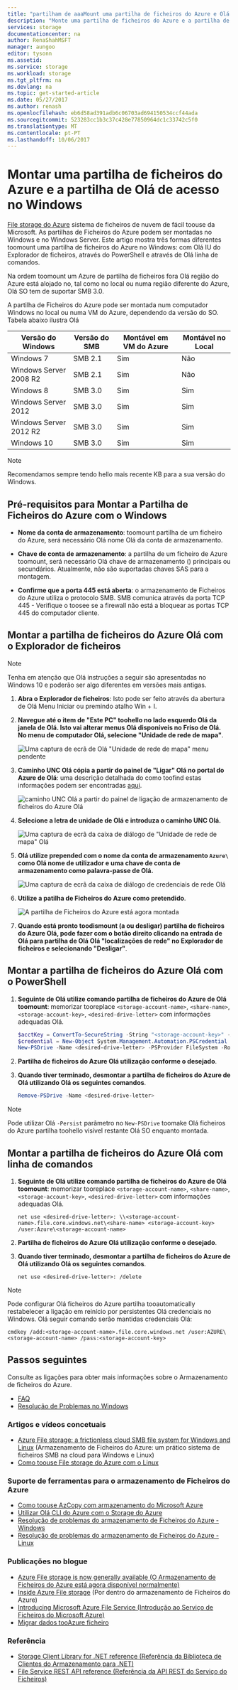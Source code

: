 ```yaml
---
title: "partilham de aaaMount uma partilha de ficheiros do Azure e Olá de acesso no Windows | Microsoft Docs"
description: "Monte uma partilha de ficheiros do Azure e a partilha de Olá de acesso no Windows."
services: storage
documentationcenter: na
author: RenaShahMSFT
manager: aungoo
editor: tysonn
ms.assetid: 
ms.service: storage
ms.workload: storage
ms.tgt_pltfrm: na
ms.devlang: na
ms.topic: get-started-article
ms.date: 05/27/2017
ms.author: renash
ms.openlocfilehash: eb6d58ad391adb6c06703ad694150534ccf44ada
ms.sourcegitcommit: 523283cc1b3c37c428e77850964dc1c33742c5f0
ms.translationtype: MT
ms.contentlocale: pt-PT
ms.lasthandoff: 10/06/2017
---
```

# <a name="mount-an-azure-file-share-and-access-hello-share-in-windows"></a>Montar uma partilha de ficheiros do Azure e a partilha de Olá de acesso no Windows
[File storage do Azure](../storage-dotnet-how-to-use-files.md) sistema de ficheiros de nuvem de fácil toouse da Microsoft. As partilhas de Ficheiros do Azure podem ser montadas no Windows e no Windows Server. Este artigo mostra três formas diferentes toomount uma partilha de ficheiros do Azure no Windows: com Olá IU do Explorador de ficheiros, através do PowerShell e através de Olá linha de comandos. 

Na ordem toomount um Azure de partilha de ficheiros fora Olá região do Azure está alojado no, tal como no local ou numa região diferente do Azure, Olá SO tem de suportar SMB 3.0. 

A partilha de Ficheiros do Azure pode ser montada num computador Windows no local ou numa VM do Azure, dependendo da versão do SO. Tabela abaixo ilustra Olá 

| Versão do Windows        | Versão do SMB |Montável em VM do Azure|Montável no Local|
|------------------------|-------------|---------------------|---------------------|
| Windows 7              | SMB 2.1     | Sim                 | Não                  |
| Windows Server 2008 R2 | SMB 2.1     | Sim                 | Não                  |
| Windows 8              | SMB 3.0     | Sim                 | Sim                 |
| Windows Server 2012    | SMB 3.0     | Sim                 | Sim                 |
| Windows Server 2012 R2 | SMB 3.0     | Sim                 | Sim                 |
| Windows 10             | SMB 3.0     | Sim                 | Sim                 |

> [!Note]  
> Recomendamos sempre tendo hello mais recente KB para a sua versão do Windows.

## <a name="aprerequisites-for-mounting-azure-file-share-with-windows"></a></a>Pré-requisitos para Montar a Partilha de Ficheiros do Azure com o Windows 
* **Nome da conta de armazenamento**: toomount partilha de um ficheiro do Azure, será necessário Olá nome Olá da conta de armazenamento.

* **Chave de conta de armazenamento**: a partilha de um ficheiro de Azure toomount, será necessário Olá chave de armazenamento () principais ou secundários. Atualmente, não são suportadas chaves SAS para a montagem.

* **Confirme que a porta 445 está aberta**: o armazenamento de Ficheiros do Azure utiliza o protocolo SMB. SMB comunica através da porta TCP 445 - Verifique o toosee se a firewall não está a bloquear as portas TCP 445 do computador cliente.

## <a name="mount-hello-azure-file-share-with-file-explorer"></a>Montar a partilha de ficheiros do Azure Olá com o Explorador de ficheiros
> [!Note]  
> Tenha em atenção que Olá instruções a seguir são apresentadas no Windows 10 e poderão ser algo diferentes em versões mais antigas. 

1. **Abra o Explorador de ficheiros**: Isto pode ser feito através da abertura de Olá Menu Iniciar ou premindo atalho Win + I.

2. **Navegue até o item de "Este PC" toohello no lado esquerdo Olá da janela de Olá. Isto vai alterar menus Olá disponíveis no Friso de Olá. No menu de computador Olá, selecione "Unidade de rede de mapa"**.
    
    ![Uma captura de ecrã de Olá "Unidade de rede de mapa" menu pendente](./media/storage-how-to-use-files-windows/1_MountOnWindows10.png)

3. **Caminho UNC Olá cópia a partir do painel de "Ligar" Olá no portal do Azure de Olá**: uma descrição detalhada do como toofind estas informações podem ser encontradas [aqui](storage-how-to-use-files-portal.md#connect-to-file-share).

    ![caminho UNC Olá a partir do painel de ligação de armazenamento de ficheiros do Azure Olá](./media/storage-how-to-use-files-windows/portal_netuse_connect.png)

4. **Selecione a letra de unidade de Olá e introduza o caminho UNC Olá.** 
    
    ![Uma captura de ecrã da caixa de diálogo de "Unidade de rede de mapa" Olá](./media/storage-how-to-use-files-windows/2_MountOnWindows10.png)

5. **Olá utilize prepended com o nome da conta de armazenamento `Azure\` como Olá nome de utilizador e uma chave de conta de armazenamento como palavra-passe de Olá.**
    
    ![Uma captura de ecrã da caixa de diálogo de credenciais de rede Olá](./media/storage-how-to-use-files-windows/3_MountOnWindows10.png)

6. **Utilize a patilha de Ficheiros do Azure como pretendido**.
    
    ![A partilha de Ficheiros do Azure está agora montada](./media/storage-how-to-use-files-windows/4_MountOnWindows10.png)

7. **Quando está pronto toodismount (a ou desligar) partilha de ficheiros do Azure Olá, pode fazer com o botão direito clicando na entrada de Olá para partilha de Olá Olá "localizações de rede" no Explorador de ficheiros e selecionando "Desligar"**.

## <a name="mount-hello-azure-file-share-with-powershell"></a>Montar a partilha de ficheiros do Azure Olá com o PowerShell
1. **Seguinte de Olá utilize comando partilha de ficheiros do Azure de Olá toomount**: memorizar tooreplace `<storage-account-name>`, `<share-name>`, `<storage-account-key>`, `<desired-drive-letter>` com informações adequadas Olá.

    ```PowerShell
    $acctKey = ConvertTo-SecureString -String "<storage-account-key>" -AsPlainText -Force
    $credential = New-Object System.Management.Automation.PSCredential -ArgumentList "Azure\<storage-account-name>", $acctKey
    New-PSDrive -Name <desired-drive-letter> -PSProvider FileSystem -Root "\\<storage-account-name>.file.core.windows.net\<share-name>" -Credential $credential
    ```

2. **Partilha de ficheiros do Azure Olá utilização conforme o desejado**.

3. **Quando tiver terminado, desmontar a partilha de ficheiros do Azure de Olá utilizando Olá os seguintes comandos**.

    ```PowerShell
    Remove-PSDrive -Name <desired-drive-letter>
    ```

> [!Note]  
> Pode utilizar Olá `-Persist` parâmetro no `New-PSDrive` toomake Olá ficheiros do Azure partilha toohello visível restante Olá SO enquanto montada.

## <a name="mount-hello-azure-file-share-with-command-prompt"></a>Montar a partilha de ficheiros do Azure Olá com linha de comandos
1. **Seguinte de Olá utilize comando partilha de ficheiros do Azure de Olá toomount**: memorizar tooreplace `<storage-account-name>`, `<share-name>`, `<storage-account-key>`, `<desired-drive-letter>` com informações adequadas Olá.

    ```
    net use <desired-drive-letter>: \\<storage-account-name>.file.core.windows.net\<share-name> <storage-account-key> /user:Azure\<storage-account-name>
    ```

2. **Partilha de ficheiros do Azure Olá utilização conforme o desejado**.

3. **Quando tiver terminado, desmontar a partilha de ficheiros do Azure de Olá utilizando Olá os seguintes comandos**.

    ```
    net use <desired-drive-letter>: /delete
    ```

> [!Note]  
> Pode configurar Olá ficheiros do Azure partilha tooautomatically restabelecer a ligação em reinício por persistentes Olá credenciais no Windows. Olá seguir comando serão mantidas credenciais Olá:
>   ```
>   cmdkey /add:<storage-account-name>.file.core.windows.net /user:AZURE\<storage-account-name> /pass:<storage-account-key>
>   ```

## <a name="next-steps"></a>Passos seguintes
Consulte as ligações para obter mais informações sobre o Armazenamento de ficheiros do Azure.

* [FAQ](../storage-files-faq.md)
* [Resolução de Problemas no Windows](storage-troubleshoot-windows-file-connection-problems.md)      

### <a name="conceptual-articles-and-videos"></a>Artigos e vídeos concetuais
* [Azure File storage: a frictionless cloud SMB file system for Windows and Linux](https://azure.microsoft.com/documentation/videos/azurecon-2015-azure-files-storage-a-frictionless-cloud-smb-file-system-for-windows-and-linux/) (Armazenamento de Ficheiros do Azure: um prático sistema de ficheiros SMB na cloud para Windows e Linux)
* [Como toouse File storage do Azure com o Linux](../storage-how-to-use-files-linux.md)

### <a name="tooling-support-for-azure-file-storage"></a>Suporte de ferramentas para o armazenamento de Ficheiros do Azure
* [Como toouse AzCopy com armazenamento do Microsoft Azure](../common/storage-use-azcopy.md?toc=%2fazure%2fstorage%2ffiles%2ftoc.json)
* [Utilizar Olá CLI do Azure com o Storage do Azure](../common/storage-azure-cli.md?toc=%2fazure%2fstorage%2ffiles%2ftoc.json#create-and-manage-file-shares)
* [Resolução de problemas do armazenamento de Ficheiros do Azure - Windows](storage-troubleshoot-windows-file-connection-problems.md)
* [Resolução de problemas do armazenamento de Ficheiros do Azure - Linux](storage-troubleshoot-linux-file-connection-problems.md)

### <a name="blog-posts"></a>Publicações no blogue
* [Azure File storage is now generally available (O Armazenamento de Ficheiros do Azure está agora disponível normalmente)](https://azure.microsoft.com/blog/azure-file-storage-now-generally-available/)
* [Inside Azure File storage](https://azure.microsoft.com/blog/inside-azure-file-storage/) (Por dentro do armazenamento de Ficheiros do Azure)
* [Introducing Microsoft Azure File Service (Introdução ao Serviço de Ficheiros do Microsoft Azure)](http://blogs.msdn.com/b/windowsazurestorage/archive/2014/05/12/introducing-microsoft-azure-file-service.aspx)
* [Migrar dados tooAzure ficheiro](https://azure.microsoft.com/blog/migrating-data-to-microsoft-azure-files/)

### <a name="reference"></a>Referência
* [Storage Client Library for .NET reference (Referência da Biblioteca de Clientes do Armazenamento para .NET)](https://msdn.microsoft.com/library/azure/dn261237.aspx)
* [File Service REST API reference (Referência da API REST do Serviço do Ficheiros)](http://msdn.microsoft.com/library/azure/dn167006.aspx)
